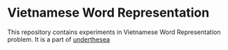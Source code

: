 # Vietnamese Word Representation 

This repository contains experiments in Vietnamese Word Representation problem. It is a part of [underthesea](https://github.com/magizbox/underthesea) 
